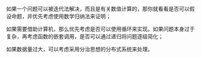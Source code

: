 如果一个问题可以被迭代法解决，而且是有关数值计算的，那你就看看是否可以假设命题，并优先考虑使用数学归纳法来证明；

如果需要借助计算机，那么优先考虑是否可以使用循环来实现。如果问题本身过于复杂，再考虑函数的嵌套调用，是否可以通过递归将问题逐级简化；

如果数据量过大，可以考虑采用分治思想的分布式系统来处理。